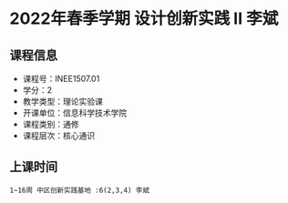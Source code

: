 # 2022年春季学期 设计创新实践 II 李斌






## 课程信息

- 课程号：INEE1507.01
- 学分：2
- 教学类型：理论实验课
- 开课单位：信息科学技术学院
- 课程类别：通修
- 课程层次：核心通识

## 上课时间

```
1~16周 中区创新实践基地 :6(2,3,4) 李斌
```

